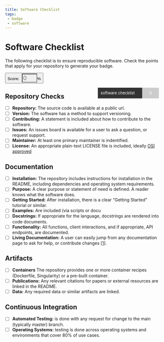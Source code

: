 ```yaml
---
title: Software Checklist
tags: 
 - badge
 - software
---
```


# Software Checklist

The following checklist is to ensure reproducible software. Check the points that apply
for your repository to generate your badge.

<div id="app">

<button class="btn btn-success" style="max-width:300px">Score: 
    <input class="form-control"
       placeholder="0"  style="background-color:transparent; width:50px; margin-left:5px; color:white; font-size:20px"
       type="text" v-model="score"><span>%</span></button>

<span style='float:right'>
<svg class="svg" xmlns="http://www.w3.org/2000/svg" width="200" height="35" viewBox="0 0 200.58699 34.999">
  <path d="M 0,0 H 146.01893 V 35 H 0 Z" fill="#333" style="color:#000" stroke-width="1.46415269" />
  <text font-size="13"
     y="22"
     x="65.093933"
     font-size="13"
     font-family="ITCGothicBold.ttf"
     text-anchor="middle"
     fill="#ffffff">software checklist</text>
  <path id="svg-color" d="m 146.01893,0 h 55.57 v 35 h -55.57 z" fill="#ccc" />
  <text id="svg-score"
     font-size="13"
     y="22"
     x="173.22897"
     font-family="ITCGothicBold.ttf"
     text-anchor="middle"
     fill="#ffffff">0</text></svg>
</span>

<h2 id="repository-checks">Repository Checks</h2>

<ul class="task-list">
  <li class="task-list-item"><input type="checkbox" class="task-list-item-checkbox" v-on:change="countPoints($event)"/><strong>Repository:</strong> The source code is available at a public url.</li>
  <li class="task-list-item"><input type="checkbox" class="task-list-item-checkbox" v-on:change="countPoints($event)"/><strong>Version:</strong> The software has a method to support versioning.</li>
  <li class="task-list-item"><input type="checkbox" class="task-list-item-checkbox" v-on:change="countPoints($event)"/><strong>Contributing:</strong> A statement is included about how to contribute to the software.</li>
  <li class="task-list-item"><input type="checkbox" class="task-list-item-checkbox" v-on:change="countPoints($event)"/><strong>Issues:</strong> An issues board is available for a user to ask a question, or request support.</li>
  <li class="task-list-item"><input type="checkbox" class="task-list-item-checkbox" v-on:change="countPoints($event)"/><strong>Maintainer:</strong> At least one primary maintainer is indentified.</li>
  <li class="task-list-item"><input type="checkbox" class="task-list-item-checkbox" v-on:change="countPoints($event)"/><strong>License:</strong> An appropriate plain-text LICENSE file is included, ideally <a href="https://opensource.org/licenses/alphabetical">OSI approved</a></li>
</ul>

<h2 id="documentation">Documentation</h2>

<ul class="task-list">
  <li class="task-list-item"><input type="checkbox" class="task-list-item-checkbox" v-on:change="countPoints($event)"/><strong>Installation:</strong> The repository includes instructions for installation in the README, including dependencies and operating system requirements.</li>
  <li class="task-list-item"><input type="checkbox" class="task-list-item-checkbox" v-on:change="countPoints($event)"/><strong>Purpose:</strong> A clear purpose or statement of need is defined. A reader knows what the software does.</li>
  <li class="task-list-item"><input type="checkbox" class="task-list-item-checkbox" v-on:change="countPoints($event)"/><strong>Getting Started:</strong> After installation, there is a clear “Getting Started” tutorial or similar.</li>
  <li class="task-list-item"><input type="checkbox" class="task-list-item-checkbox" v-on:change="countPoints($event)"/><strong>Examples:</strong> Are included (via scripts or docu</li>
  <li class="task-list-item"><input type="checkbox" class="task-list-item-checkbox" v-on:change="countPoints($event)"/><strong>Docstrings:</strong> If appropriate for the language, docstrings are rendered into code documents.</li>
  <li class="task-list-item"><input type="checkbox" class="task-list-item-checkbox" v-on:change="countPoints($event)"/><strong>Functionality:</strong> All functions, client interactions, and if appropriate, API endpoints, are documented.</li>
  <li class="task-list-item"><input type="checkbox" class="task-list-item-checkbox" v-on:change="countPoints($event)"/><strong>Living Documentation:</strong> A user can easily jump from any documentation page to ask for help, or contribute changes [<a href="https://vsoch.github.io/2018/interactive-posts/">1</a>].</li>
</ul>

<h2 id="artifacts">Artifacts</h2>

<ul class="task-list">
  <li class="task-list-item"><input type="checkbox" class="task-list-item-checkbox" v-on:change="countPoints($event)"/><strong>Containers</strong> The repository provides one or more container recipes (Dockerfile, Singularity) or a pre-built container.</li>
  <li class="task-list-item"><input type="checkbox" class="task-list-item-checkbox" v-on:change="countPoints($event)"/><strong>Publications:</strong> Any relevant citations for papers or external resources are linked in the README.</li>
  <li class="task-list-item"><input type="checkbox" class="task-list-item-checkbox" v-on:change="countPoints($event)"/><strong>Data:</strong> Any required data or similar artifacts are linked.</li>
</ul>

<h2 id="continuous-integration">Continuous Integration</h2>

<ul class="task-list">
  <li class="task-list-item"><input type="checkbox" class="task-list-item-checkbox" v-on:change="countPoints($event)"/><strong>Automated Testing:</strong> is done with any request for change to the main (typically master) branch.</li>
  <li class="task-list-item"><input type="checkbox" class="task-list-item-checkbox" v-on:change="countPoints($event)" /><strong>Operating Systems:</strong> testing is done across operating systems and environments that cover 80% of use cases.</li>
</ul>
</div>

<script src="https://cdn.jsdelivr.net/npm/vue/dist/vue.js"></script>
<script>
new Vue({
  el: '#app',
  data: {
    // Current user score
    score: 0,
    points: 0,

    // Must be same length as number of points
    colors: ["#B43C3C","#BB473E","#BF5340","#BF6240","#BF6F40","#BF7540",
             "#BF7D40","#BF8440","#BF8E40","#BF9740","#BF9F40","#BFAA40",
             "#BFB540","#BFBB40","#AEBF40","#9FBF40","#80BF40","#59BF40"]
  },
  // The view will trigger these methods on click
  methods: {
    // Count points as they change
    countPoints: function() {
      this.points = document.querySelectorAll('input.task-list-item-checkbox[type="checkbox"]:checked').length;
      this.score = (100 * (this.points / document.querySelectorAll('input.task-list-item-checkbox[type="checkbox"]').length)).toFixed(2);
      $('#svg-score').text(Math.round(this.score) + "%")
      $('#svg-color').attr("fill", this.colors[this.points - 1])
    }
  }
});
</script>
